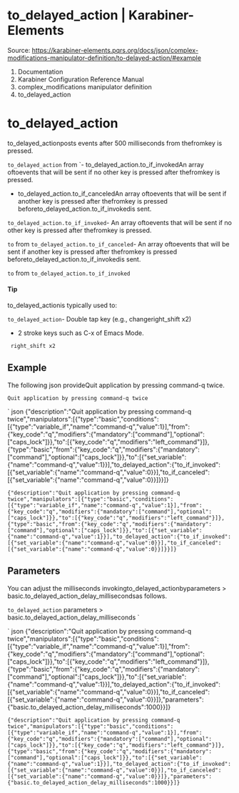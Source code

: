 # to_delayed_action | Karabiner-Elements

Source: https://karabiner-elements.pqrs.org/docs/json/complex-modifications-manipulator-definition/to-delayed-action/#example

1. Documentation
1. Karabiner Configuration Reference Manual
1. complex_modifications manipulator definition
1. to_delayed_action

# to_delayed_action

to_delayed_actionposts events after 500 milliseconds from thefromkey is pressed.

` to_delayed_action ` from `- to_delayed_action.to_if_invokedAn array oftoevents that will be sent if no other key is pressed after thefromkey is pressed.
- to_delayed_action.to_if_canceledAn array oftoevents that will be sent if another key is pressed after thefromkey is pressed beforeto_delayed_action.to_if_invokedis sent.

` to_delayed_action.to_if_invoked `- An array oftoevents that will be sent if no other key is pressed after thefromkey is pressed.

` to ` from ` to_delayed_action.to_if_canceled `- An array oftoevents that will be sent if another key is pressed after thefromkey is pressed beforeto_delayed_action.to_if_invokedis sent.

` to ` from ` to_delayed_action.to_if_invoked `
#### Tip

to_delayed_actionis typically used to:

` to_delayed_action `- Double tap key (e.g., changeright_shift x2)
- 2 stroke keys such as C-x of Emacs Mode.

` right_shift x2`
## Example

The following json provideQuit application by pressing command-q twice.

` Quit application by pressing command-q twice `

` json
{"description":"Quit application by pressing command-q twice","manipulators":[{"type":"basic","conditions":[{"type":"variable_if","name":"command-q","value":1}],"from":{"key_code":"q","modifiers":{"mandatory":["command"],"optional":["caps_lock"]}},"to":[{"key_code":"q","modifiers":"left_command"}]},{"type":"basic","from":{"key_code":"q","modifiers":{"mandatory":["command"],"optional":["caps_lock"]}},"to":[{"set_variable":{"name":"command-q","value":1}}],"to_delayed_action":{"to_if_invoked":[{"set_variable":{"name":"command-q","value":0}}],"to_if_canceled":[{"set_variable":{"name":"command-q","value":0}}]}}]}

`{"description":"Quit application by pressing command-q twice","manipulators":[{"type":"basic","conditions":[{"type":"variable_if","name":"command-q","value":1}],"from":{"key_code":"q","modifiers":{"mandatory":["command"],"optional":["caps_lock"]}},"to":[{"key_code":"q","modifiers":"left_command"}]},{"type":"basic","from":{"key_code":"q","modifiers":{"mandatory":["command"],"optional":["caps_lock"]}},"to":[{"set_variable":{"name":"command-q","value":1}}],"to_delayed_action":{"to_if_invoked":[{"set_variable":{"name":"command-q","value":0}}],"to_if_canceled":[{"set_variable":{"name":"command-q","value":0}}]}}]}`
## Parameters

You can adjust the milliseconds invokingto_delayed_actionbyparameters > basic.to_delayed_action_delay_millisecondsas follows.

` to_delayed_action ` parameters > basic.to_delayed_action_delay_milliseconds `

` json
{"description":"Quit application by pressing command-q twice","manipulators":[{"type":"basic","conditions":[{"type":"variable_if","name":"command-q","value":1}],"from":{"key_code":"q","modifiers":{"mandatory":["command"],"optional":["caps_lock"]}},"to":[{"key_code":"q","modifiers":"left_command"}]},{"type":"basic","from":{"key_code":"q","modifiers":{"mandatory":["command"],"optional":["caps_lock"]}},"to":[{"set_variable":{"name":"command-q","value":1}}],"to_delayed_action":{"to_if_invoked":[{"set_variable":{"name":"command-q","value":0}}],"to_if_canceled":[{"set_variable":{"name":"command-q","value":0}}]},"parameters":{"basic.to_delayed_action_delay_milliseconds":1000}}]}

`{"description":"Quit application by pressing command-q twice","manipulators":[{"type":"basic","conditions":[{"type":"variable_if","name":"command-q","value":1}],"from":{"key_code":"q","modifiers":{"mandatory":["command"],"optional":["caps_lock"]}},"to":[{"key_code":"q","modifiers":"left_command"}]},{"type":"basic","from":{"key_code":"q","modifiers":{"mandatory":["command"],"optional":["caps_lock"]}},"to":[{"set_variable":{"name":"command-q","value":1}}],"to_delayed_action":{"to_if_invoked":[{"set_variable":{"name":"command-q","value":0}}],"to_if_canceled":[{"set_variable":{"name":"command-q","value":0}}]},"parameters":{"basic.to_delayed_action_delay_milliseconds":1000}}]}`